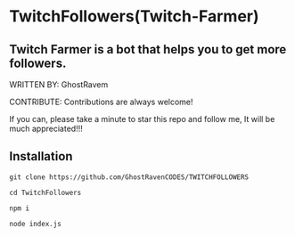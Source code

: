 # TwitchFollowers(Twitch-Farmer)
Twitch Farmer is a bot that helps you to get more followers.
----------------------

WRITTEN BY: GhostRavem

CONTRIBUTE: Contributions are always welcome!

 If you can, please take a minute to star this repo and follow me, It will be much appreciated!!!


Installation
-------------------
```
git clone https://github.com/GhostRavenCODES/TWITCHFOLLOWERS

cd TwitchFollowers

npm i

node index.js
